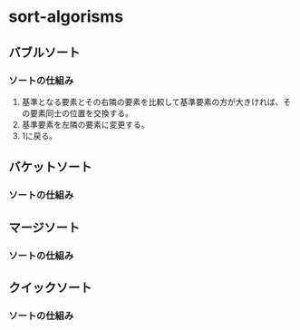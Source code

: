 # sort-algorisms

## バブルソート
### ソートの仕組み
1. 基準となる要素とその右隣の要素を比較して基準要素の方が大きければ、その要素同士の位置を交換する。
2. 基準要素を左隣の要素に変更する。
3. 1に戻る。

## バケットソート
### ソートの仕組み

## マージソート
### ソートの仕組み

## クイックソート
### ソートの仕組み
